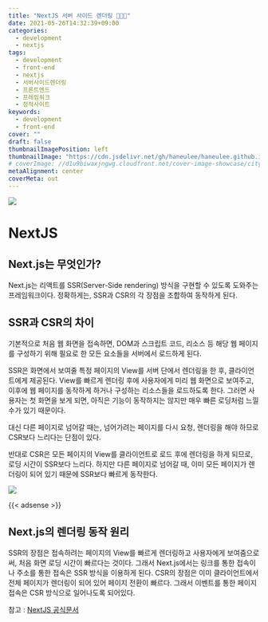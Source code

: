 ```yaml
---
title: "NextJS 서버 사이드 렌더링 👩🏻‍💻"
date: 2021-05-26T14:32:39+09:00
categories:
  - development
  - nextjs
tags:
  - development
  - front-end
  - nextjs
  - 서버사이드렌더링
  - 프론트엔드
  - 프레임워크
  - 정적사이트
keywords:
  - development
  - front-end
cover: ""
draft: false
thumbnailImagePosition: left
thumbnailImage: "https://cdn.jsdelivr.net/gh/haneulee/haneulee.github.io/img/post/nextjs/img-1.png"
# coverImage: //d1u9biwaxjngwg.cloudfront.net/cover-image-showcase/city.jpg
metaAlignment: center
coverMeta: out
---
```


<!--toc-->

![](https://cdn.jsdelivr.net/gh/haneulee/haneulee.github.io/img/post/nextjs/img-1.png)

# NextJS

## Next.js는 무엇인가?

Next.js는 리액트를 SSR(Server-Side rendering) 방식을 구현할 수 있도록 도와주는 프레임워크이다.
정확하게는, SSR과 CSR의 각 장점을 조합하여 동작하게 된다.

## SSR과 CSR의 차이

기본적으로 처음 웹 화면을 접속하면, DOM과 스크립트 코드, 리소스 등 해당 웹 페이지를 구성하기 위해 필요로 한 모든 요소들을 서버에서 로드하게 된다.

SSR은 화면에서 보여줄 특정 페이지의 View를 서버 단에서 렌더링을 한 후, 클라이언트에게 제공된다. View를 빠르게 렌더링 후에 사용자에게 미리 웹 화면으로 보여주고, 이후에 웹 페이지를 동작하게 하거나 구성하는 리소스들을 로드하도록 한다. 그러면 사용자는 첫 화면을 보게 되면, 아직은 기능이 동작하지는 않지만 매우 빠른 로딩처럼 느낄 수가 있기 때문이다.

대신 다른 페이지로 넘어갈 때는, 넘어가려는 페이지를 다시 요청, 렌더링을 해야 하므로 CSR보다 느리다는 단점이 있다.

반대로 CSR은 모든 페이지의 View를 클라이언트로 로드 후에 렌더링을 하게 되므로, 로딩 시간이 SSR보다 느리다.
하지만 다른 페이지로 넘어갈 때, 이미 모든 페이지가 렌더링이 되어 있기 때문에 SSR보다 빠르게 동작한다.

![](https://cdn.jsdelivr.net/gh/haneulee/haneulee.github.io/img/post/nextjs/img-2.png)

{{< adsense >}}

## Next.js의 렌더링 동작 원리

SSR의 장점은 접속하려는 페이지의 View를 빠르게 렌더링하고 사용자에게 보여줌으로써, 처음 화면 로딩 시간이 빠르다는 것이다.
그래서 Next.js에서는 링크를 통한 접속이나 주소를 통한 접속은 SSR 방식을 이용하게 된다.
CSR의 장점은 이미 클라이언트에서 전체 페이지가 렌더링이 되어 있어 페이지 전환이 빠르다. 그래서 이벤트를 통한 페이지 접속은 CSR 방식으로 일어나도록 되어있다.

참고 :
[NextJS 공식문서](https://nextjs.org/)
